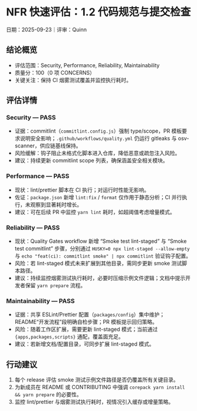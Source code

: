 # NFR 快速评估：1.2 代码规范与提交检查

日期：2025-09-23｜评审：Quinn

## 结论概览

- 评估范围：Security, Performance, Reliability, Maintainability
- 质量分：100（0 项 CONCERNS）
- 关键关注：保持 CI 烟雾测试覆盖并监控执行耗时。

## 评估详情

### Security — PASS
- 证据：commitlint（`commitlint.config.js`）强制 type/scope，PR 模板要求说明安全影响；`.github/workflows/quality.yml` 仍运行 gitleaks 与 osv-scanner，供应链基线保持。
- 风险缓解：钩子阻止未格式化脚本进入仓库，降低恶意或疏忽注入风险。
- 建议：持续更新 commitlint scope 列表，确保涵盖安全相关模块。

### Performance — PASS
- 现状：lint/prettier 脚本在 CI 执行；对运行时性能无影响。
- 佐证：`package.json` 新增 `lint:fix` / `format` 仅作用于静态分析；CI 并行执行，未观察到显著耗时增长。
- 建议：可在后续 PR 中监控 `yarn lint` 耗时，如超阈值考虑增量模式。

### Reliability — PASS
- 现状：Quality Gates workflow 新增 “Smoke test lint-staged” 与 “Smoke test commitlint” 步骤，分别通过 `HUSKY=0 npx lint-staged --allow-empty` 与 `echo "feat(ci): commitlint smoke" | npx commitlint` 验证钩子配置。
- 风险：若 lint-staged 模式未来扩展到其他目录，需同步更新 smoke 测试脚本路径。
- 建议：持续监控烟雾测试执行耗时，必要时压缩示例文件逻辑；文档中提示开发者保留 `yarn prepare` 流程。

### Maintainability — PASS
- 证据：共享 ESLint/Prettier 配置（`packages/config`）集中维护；README“开发流程”段明确自检步骤；PR 模板提示回归策略。
- 风险：随着工作区扩展，需要更新 lint-staged 模式；当前通过 `{apps,packages,scripts}` 通配，覆盖面充足。
- 建议：若新增文档/配置目录，可同步扩展 lint-staged 模式。

## 行动建议

1. 每个 release 评估 smoke 测试示例文件路径是否仍覆盖所有关键目录。
2. 为新成员在 README 或 CONTRIBUTING 中强调 `corepack yarn install && yarn prepare` 的必要性。
3. 监控 lint/prettier 与烟雾测试执行耗时，视情况引入缓存或增量策略。
